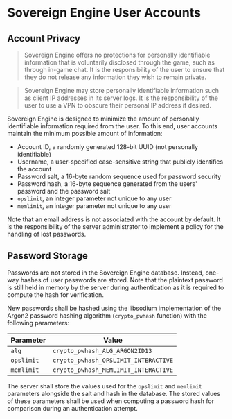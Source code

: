 # Sovereign Engine User Accounts

## Account Privacy

> Sovereign Engine offers no protections for personally identifiable
> information that is voluntarily disclosed through the game, such as through
> in-game chat. It is the responsibility of the user to ensure that they do not
> release any information they wish to remain private.

> Sovereign Engine may store personally identifiable information such as client
> IP addresses in its server logs. It is the responsibility of the user to
> use a VPN to obscure their personal IP address if desired.

Sovereign Engine is designed to minimize the amount of personally identifiable
information required from the user. To this end, user accounts maintain the
minimum possible amount of information:

* Account ID, a randomly generated 128-bit UUID (not personally identifiable)
* Username, a user-specified case-sensitive string that publicly identifies
  the account
* Password salt, a 16-byte random sequence used for password security
* Password hash, a 16-byte sequence generated from the users' password and the
  password salt
* `opslimit`, an integer parameter not unique to any user
* `memlimit`, an integer parameter not unique to any user

Note that an email address is not associated with the account by default. It is
the responsibility of the server administrator to implement a policy for the
handling of lost passwords.

## Password Storage

Passwords are not stored in the Sovereign Engine database. Instead, one-way
hashes of user passwords are stored. Note that the plaintext password is still
held in memory by the server during authentication as it is required to compute
the hash for verification.

New passwords shall be hashed using the libsodium implementation of the Argon2 
password hashing algorithm (`crypto_pwhash` function) with the following 
parameters:

Parameter | Value
--- | ---
`alg` | `crypto_pwhash_ALG_ARGON2ID13`
`opslimit` | `crypto_pwhash_OPSLIMIT_INTERACTIVE`
`memlimit` | `crypto_pwhash_MEMLIMIT_INTERACTIVE`

The server shall store the values used for the `opslimit` and `memlimit`
parameters alongside the salt and hash in the database. The stored values of
these parameters shall be used when computing a password hash for comparison
during an authentication attempt.

